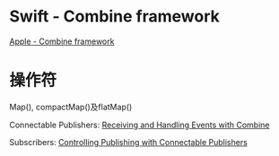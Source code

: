 # Swift - Combine framework


[Apple - Combine framework](https://developer.apple.com/documentation/combine)



# 操作符

Map(), compactMap()及flatMap()




Connectable Publishers: [Receiving and Handling Events with Combine](https://developer.apple.com/documentation/combine/receiving-and-handling-events-with-combine)

Subscribers: [Controlling Publishing with Connectable Publishers](https://developer.apple.com/documentation/combine/controlling-publishing-with-connectable-publishers)